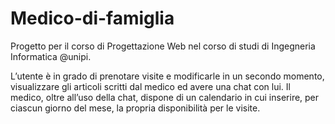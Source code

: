 # Medico-di-famiglia
Progetto per il corso di Progettazione Web nel corso di studi di Ingegneria Informatica @unipi.

L’utente è in grado di prenotare visite e modificarle in un secondo momento, visualizzare gli articoli scritti dal medico ed avere una chat con lui. Il medico, oltre all’uso della chat, dispone di un calendario in cui inserire, per ciascun giorno del mese, la propria disponibilità per le visite.
